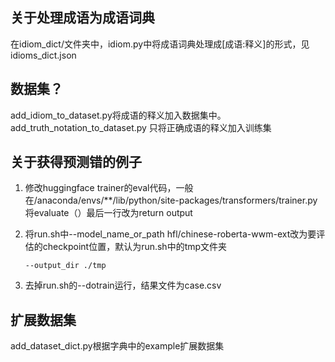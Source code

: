## 关于处理成语为成语词典
在idiom_dict/文件夹中，idiom.py中将成语词典处理成[成语:释义]的形式，见idioms_dict.json

## 数据集？
add_idiom_to_dataset.py将成语的释义加入数据集中。
add_truth_notation_to_dataset.py 只将正确成语的释义加入训练集
## 关于获得预测错的例子

1. 修改huggingface trainer的eval代码，一般在/anaconda/envs/**/lib/python/site-packages/transformers/trainer.py
   将evaluate（）最后一行改为return output
2. 将run.sh中--model_name_or_path hfl/chinese-roberta-wwm-ext改为要评估的checkpoint位置，默认为run.sh中的tmp文件夹

   ```
   --output_dir ./tmp
   ```
3. 去掉run.sh的--dotrain运行，结果文件为case.csv

## 扩展数据集
add_dataset_dict.py根据字典中的example扩展数据集
